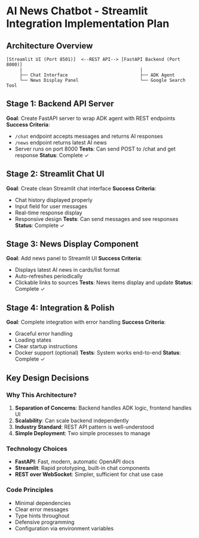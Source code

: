 # AI News Chatbot - Streamlit Integration Implementation Plan

## Architecture Overview
```
[Streamlit UI (Port 8501)]  <--REST API--> [FastAPI Backend (Port 8000)]
     |                                            |
     ├── Chat Interface                           ├── ADK Agent
     └── News Display Panel                       └── Google Search Tool
```

## Stage 1: Backend API Server
**Goal**: Create FastAPI server to wrap ADK agent with REST endpoints
**Success Criteria**:
- `/chat` endpoint accepts messages and returns AI responses
- `/news` endpoint returns latest AI news
- Server runs on port 8000
**Tests**: Can send POST to /chat and get response
**Status**: Complete ✓

## Stage 2: Streamlit Chat UI
**Goal**: Create clean Streamlit chat interface
**Success Criteria**:
- Chat history displayed properly
- Input field for user messages
- Real-time response display
- Responsive design
**Tests**: Can send messages and see responses
**Status**: Complete ✓

## Stage 3: News Display Component
**Goal**: Add news panel to Streamlit UI
**Success Criteria**:
- Displays latest AI news in cards/list format
- Auto-refreshes periodically
- Clickable links to sources
**Tests**: News items display and update
**Status**: Complete ✓

## Stage 4: Integration & Polish
**Goal**: Complete integration with error handling
**Success Criteria**:
- Graceful error handling
- Loading states
- Clear startup instructions
- Docker support (optional)
**Tests**: System works end-to-end
**Status**: Complete ✓

## Key Design Decisions

### Why This Architecture?
1. **Separation of Concerns**: Backend handles ADK logic, frontend handles UI
2. **Scalability**: Can scale backend independently
3. **Industry Standard**: REST API pattern is well-understood
4. **Simple Deployment**: Two simple processes to manage

### Technology Choices
- **FastAPI**: Fast, modern, automatic OpenAPI docs
- **Streamlit**: Rapid prototyping, built-in chat components
- **REST over WebSocket**: Simpler, sufficient for chat use case

### Code Principles
- Minimal dependencies
- Clear error messages
- Type hints throughout
- Defensive programming
- Configuration via environment variables